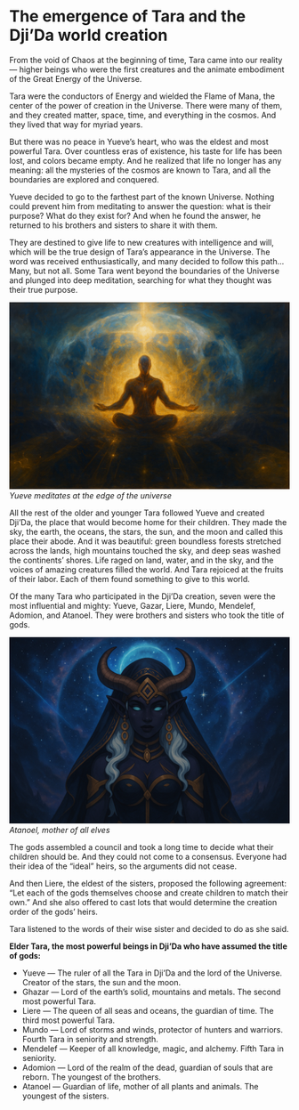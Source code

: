 # The emergence of Tara and the Dji’Da world creation  
  From the void of Chaos at the beginning of time, Tara came into our reality — higher beings who were the first creatures and the animate embodiment of the Great Energy of the Universe.

Tara were the conductors of Energy and wielded the Flame of Mana, the center of the power of creation in the Universe. There were many of them, and they created matter, space, time, and everything in the cosmos. And they lived that way for myriad years.

But there was no peace in Yueve’s heart, who was the eldest and most powerful Tara. Over countless eras of existence, his taste for life has been lost, and colors became empty. And he realized that life no longer has any meaning: all the mysteries of the cosmos are known to Tara, and all the boundaries are explored and conquered.

Yueve decided to go to the farthest part of the known Universe. Nothing could prevent him from meditating to answer the question: what is their purpose? What do they exist for? And when he found the answer, he returned to his brothers and sisters to share it with them.

They are destined to give life to new creatures with intelligence and will, which will be the true design of Tara’s appearance in the Universe. The word was received enthusiastically, and many decided to follow this path…Many, but not all. Some Tara went beyond the boundaries of the Universe and plunged into deep meditation, searching for what they thought was their true purpose.  

![](images/Ueve.2x.png)
*Yueve meditates at the edge of the universe*  

All the rest of the older and younger Tara followed Yueve and created Dji’Da, the place that would become home for their children. They made the sky, the earth, the oceans, the stars, the sun, and the moon and called this place their abode. And it was beautiful: green boundless forests stretched across the lands, high mountains touched the sky, and deep seas washed the continents’ shores. Life raged on land, water, and in the sky, and the voices of amazing creatures filled the world. And Tara rejoiced at the fruits of their labor. Each of them found something to give to this world.

Of the many Tara who participated in the Dji’Da creation, seven were the most influential and mighty: Yueve, Gazar, Liere, Mundo, Mendelef, Adomion, and Atanoel. They were brothers and sisters who took the title of gods.

![](images/atanoel.2x.png)
*Atanoel, mother of all elves*

The gods assembled a council and took a long time to decide what their children should be. And they could not come to a consensus. Everyone had their idea of the “ideal” heirs, so the arguments did not cease.

And then Liere, the eldest of the sisters, proposed the following agreement: “Let each of the gods themselves choose and create children to match their own.” And she also offered to cast lots that would determine the creation order of the gods’ heirs.

Tara listened to the words of their wise sister and decided to do as she said.

**Elder Tara, the most powerful beings in Dji’Da who have assumed the title of gods:**

* Yueve — The ruler of all the Tara in Dji’Da and the lord of the Universe. Creator of the stars, the sun and the moon.
* Ghazar — Lord of the earth’s solid, mountains and metals. The second most powerful Tara.
* Liere — The queen of all seas and oceans, the guardian of time. The third most powerful Tara.
* Mundo — Lord of storms and winds, protector of hunters and warriors. Fourth Tara in seniority and strength.
* Mendelef — Keeper of all knowledge, magic, and alchemy. Fifth Tara in seniority.
* Adomion — Lord of the realm of the dead, guardian of souls that are reborn. The youngest of the brothers.
* Atanoel — Guardian of life, mother of all plants and animals. The youngest of the sisters.